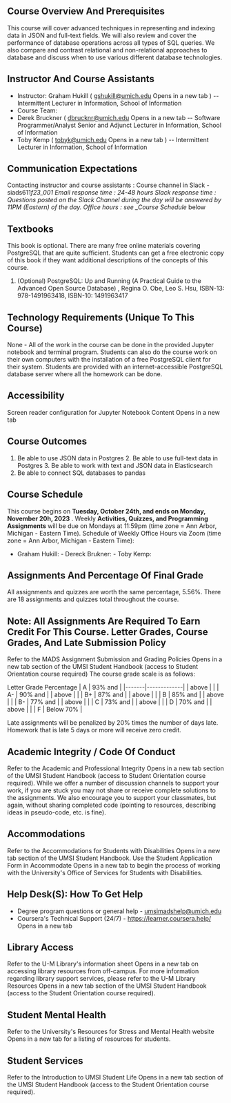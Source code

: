 ## Course Overview And Prerequisites

This course will cover advanced techniques in representing and indexing data in JSON and full-text fields. We will also review and cover the performance of database operations across all types of SQL queries. We also compare and contrast relational and non-relational approaches to database and discuss when to use various different database technologies.

## Instructor And Course Assistants

- Instructor: Graham Hukill ( gshukill@umich.edu Opens in a new tab ) -- Intermittent Lecturer in Information, School of Information
- Course Team:
- Derek Bruckner ( dbrucknr@umich.edu Opens in a new tab -- Software Programmer/Analyst Senior and Adjunct Lecturer in Information, School of Information
- Toby Kemp ( tobyk@umich.edu Opens in a new tab ) -- Intermittent Lecturer in Information, School of Information

## Communication Expectations

Contacting instructor and course assistants : Course channel in Slack - siads611*f23_001 Email response time : 24-48 hours Slack response time : Questions posted on the Slack Channel during the day will be answered by 11PM (Eastern) of the day. Office hours : see \_Course Schedule* below

## Textbooks

This book is optional. There are many free online materials covering PostgreSQL that are quite sufficient. Students can get a free electronic copy of this book if they want additional descriptions of the concepts of this course.

1.  (Optional) PostgreSQL: Up and Running (A Practical Guide to the Advanced Open Source Database) , Regina O. Obe, Leo S. Hsu, ISBN-13: 978-1491963418, ISBN-10: 1491963417

## Technology Requirements (Unique To This Course)

None - All of the work in the course can be done in the provided Jupyter notebook and terminal program. Students can also do the course work on their own computers with the installation of a free PostgreSQL client for their system. Students are provided with an internet-accessible PostgreSQL database server where all the homework can be done.

## Accessibility

Screen reader configuration for Jupyter Notebook Content Opens in a new tab

## Course Outcomes

1.  Be able to use JSON data in Postgres 2. Be able to use full-text data in Postgres 3. Be able to work with text and JSON data in Elasticsearch
2.  Be able to connect SQL databases to pandas

## Course Schedule

This course begins on **Tuesday, October 24th, and ends on Monday, November 20h, 2023** . Weekly **Activities, Quizzes, and Programming Assignments** will be due on Mondays at 11:59pm (time zone = Ann Arbor, Michigan - Eastern Time). Schedule of Weekly Office Hours via Zoom (time zone = Ann Arbor, Michigan - Eastern Time):

- Graham Hukill: - Dereck Brukner: - Toby Kemp:

## Assignments And Percentage Of Final Grade

All assignments and quizzes are worth the same percentage, 5.56%. There are 18 assignments and quizzes total throughout the course.

## Note: All Assignments Are Required To Earn Credit For This Course. Letter Grades, Course Grades, And Late Submission Policy

Refer to the MADS Assignment Submission and Grading Policies Opens in a new tab section of the UMSI Student Handbook (access to Student Orientation course required) The course grade scale is as follows:

Letter Grade
Percentage
| A | 93% and |
|-------|-------------|
| above | |
| A- | 90% and |
| above | |
| B+ | 87% and |
| above | |
| B | 85% and |
| above | |
| B- | 77% and |
| above | |
| C | 73% and |
| above | |
| D | 70% and |
| above | |
| F | Below 70% |

Late assignments will be penalized by 20% times the number of days late. Homework that is late 5 days or more will receive zero credit.

## Academic Integrity / Code Of Conduct

Refer to the Academic and Professional Integrity Opens in a new tab section of the UMSI Student Handbook (access to Student Orientation course required). While we offer a number of discussion channels to support your work, if you are stuck you may not share or receive complete solutions to the assignments. We also encourage you to support your classmates, but again, without sharing completed code (pointing to resources, describing ideas in pseudo-code, etc. is fine).

## Accommodations

Refer to the Accommodations for Students with Disabilities Opens in a new tab section of the UMSI Student Handbook. Use the Student Application Form in Accommodate Opens in a new tab to begin the process of working with the University's Office of Services for Students with Disabilities.

## Help Desk(S): How To Get Help

- Degree program questions or general help - umsimadshelp@umich.edu
- Coursera's Technical Support (24/7) - https://learner.coursera.help/ Opens in a new tab

## Library Access

Refer to the U-M Library's information sheet Opens in a new tab on accessing library resources from off-campus. For more information regarding library support services, please refer to the U-M Library Resources Opens in a new tab section of the UMSI Student Handbook (access to the Student Orientation course required).

## Student Mental Health

Refer to the University's Resources for Stress and Mental Health website Opens in a new tab for a listing of resources for students.

## Student Services

Refer to the Introduction to UMSI Student Life Opens in a new tab section of the UMSI Student Handbook (access to the Student Orientation course required).

